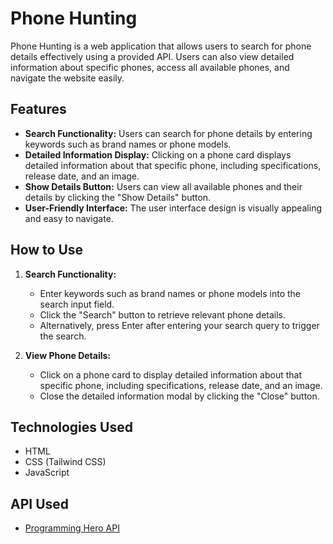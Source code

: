 # Phone Hunting

Phone Hunting is a web application that allows users to search for phone details effectively using a provided API. Users can also view detailed information about specific phones, access all available phones, and navigate the website easily.

## Features

- **Search Functionality:** Users can search for phone details by entering keywords such as brand names or phone models.
- **Detailed Information Display:** Clicking on a phone card displays detailed information about that specific phone, including specifications, release date, and an image.
- **Show Details Button:** Users can view all available phones and their details by clicking the "Show Details" button.
- **User-Friendly Interface:** The user interface design is visually appealing and easy to navigate.

## How to Use

1. **Search Functionality:**
   - Enter keywords such as brand names or phone models into the search input field.
   - Click the "Search" button to retrieve relevant phone details.
   - Alternatively, press Enter after entering your search query to trigger the search.

2. **View Phone Details:**
   - Click on a phone card to display detailed information about that specific phone, including specifications, release date, and an image.
   - Close the detailed information modal by clicking the "Close" button.


## Technologies Used

- HTML
- CSS (Tailwind CSS)
- JavaScript

## API Used

- [Programming Hero API](https://openapi.programming-hero.com/api/phones)

